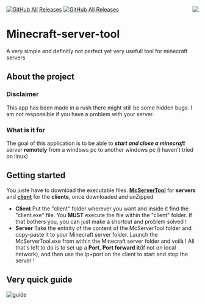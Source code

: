 [![GitHub All Releases](https://img.shields.io/github/repo-size/UnlikelyBuddy1/Zi2.svg?color=%23FFAB40&style=for-the-badge)](https://github.com/UnlikelyBuddy1/Zi2) 
[![GitHub All Releases](https://img.shields.io/github/downloads/UnlikelyBuddy1/ZI2/total.svg?color=%23007ACC&style=for-the-badge)](https://github.com/UnlikelyBuddy1/ZI2/releases/tag/1.1) 
<img align="right" src=https://user-images.githubusercontent.com/52712038/94177688-3ffa2c00-fe9a-11ea-9adb-641294fcfd73.png> 
# Minecraft-server-tool
A very simple and definitly not perfect yet very usefull tool for minecraft servers 

## About the project
### Disclaimer
This app has been made in a rush there might still be some hidden bugs. I am not responsible if you have a problem with your server.
### What is it for
The goal of this application is to be able to ***start and close a minecraft*** server **remotely** from a windows pc to another windows pc (i haven't tried on linux)

## Getting started
You juste have to download the executable files. [**McServerTool**]() for **servers** and [**client**]() for the **clients**, once downloaded and unZipped
- **Client**
Put the "client" folder wherever you want and inside it find the "client.exe" file. You **MUST** execute the file within the "client" folder. If that bothers you, you can just make a shortcut and problem solved !
- **Server**
Take the entirity of the content of the McServerTool folder and copy-paste it to your Minecraft server folder. Launch the McServerTool.exe from within the Minecraft server folder and voilà ! All that's left to do is to set up a **Port**, **Port forward it**(if not on local network), and then use the ip+port on the client to start and stop the server !
## Very quick guide
![guide](https://user-images.githubusercontent.com/52712038/94177523-f578af80-fe99-11ea-92a0-7750fd79c723.png)

